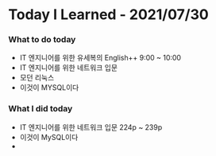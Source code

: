 # Today I Learned - 2021/07/30
   
### What to do today
+ IT 엔지니어를 위한 유세복의 English++ 9:00 ~ 10:00
+ IT 엔지니어를 위한 네트워크 입문
+ 모던 리눅스
+ 이것이 MYSQL이다
   
### What I did today
+ IT 엔지니어를 위한 네트워크 입문 224p ~ 239p
+ 이것이 MySQL이다  
+